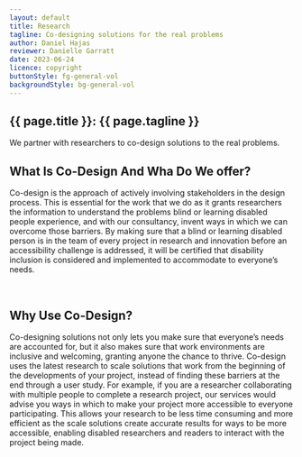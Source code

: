 ```yaml
---
layout: default
title: Research
tagline: Co-designing solutions for the real problems
author: Daniel Hajas
reviewer: Danielle Garratt
date: 2023-06-24
licence: copyright
buttonStyle: fg-general-vol
backgroundStyle: bg-general-vol
---
```

## {{ page.title }}: {{ page.tagline }}

We partner with researchers to co-design solutions to the real problems.

## What Is Co-Design And Wha Do We offer?

Co-design is the approach of actively involving stakeholders in the design process. This is essential for the work that we do as it grants researchers the information to understand the problems blind or learning disabled people experience, and with our consultancy, invent ways in which we can overcome those barriers. By making sure that a blind or learning disabled person is in the team of every project in research and innovation before an accessibility challenge is addressed, it will be certified that disability inclusion is considered and implemented to accommodate to everyone’s needs. 

<br/>

## Why Use Co-Design?
Co-designing solutions not only lets you make sure that everyone’s needs are accounted for, but it also makes sure that work environments are inclusive and welcoming, granting anyone the chance to thrive. Co-design uses the latest research to scale solutions that work from the beginning of the developments of your project, instead of finding these barriers at the end through a user study. For example, if you are a researcher collaborating with multiple people to complete a research project, our services would advise you ways in which to make your project more accessible to everyone participating. This allows your research to be less time consuming and more efficient as the scale solutions create accurate results for ways to be more accessible, enabling disabled researchers and readers to interact with the project being made.

